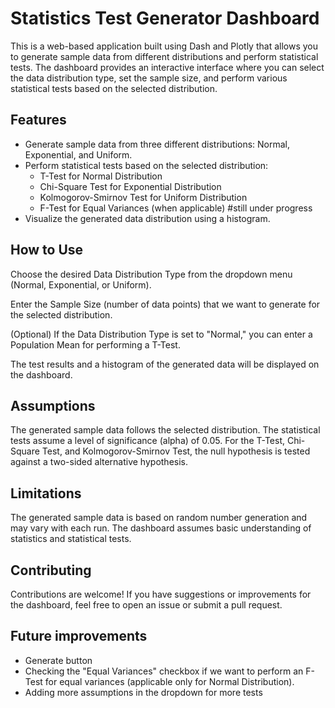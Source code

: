 # Statistics Test Generator Dashboard

This is a web-based application built using Dash and Plotly that allows you to generate sample data from different distributions and perform statistical tests. The dashboard provides an interactive interface where you can select the data distribution type, set the sample size, and perform various statistical tests based on the selected distribution.

## Features

- Generate sample data from three different distributions: Normal, Exponential, and Uniform.
- Perform statistical tests based on the selected distribution:
  - T-Test for Normal Distribution
  - Chi-Square Test for Exponential Distribution
  - Kolmogorov-Smirnov Test for Uniform Distribution
  - F-Test for Equal Variances (when applicable)  #still under progress
- Visualize the generated data distribution using a histogram.

## How to Use
Choose the desired Data Distribution Type from the dropdown menu (Normal, Exponential, or Uniform).

Enter the Sample Size (number of data points) that we want to generate for the selected distribution.

(Optional) If the Data Distribution Type is set to "Normal," you can enter a Population Mean for performing a T-Test.

The test results and a histogram of the generated data will be displayed on the dashboard.

## Assumptions
The generated sample data follows the selected distribution.
The statistical tests assume a level of significance (alpha) of 0.05.
For the T-Test, Chi-Square Test, and Kolmogorov-Smirnov Test, the null hypothesis is tested against a two-sided alternative hypothesis.

## Limitations
The generated sample data is based on random number generation and may vary with each run.
The dashboard assumes basic understanding of statistics and statistical tests.

## Contributing
Contributions are welcome! If you have suggestions or improvements for the dashboard, feel free to open an issue or submit a pull request.

## Future improvements

- Generate button
- Checking the "Equal Variances" checkbox if we want to perform an F-Test for equal variances (applicable only for Normal Distribution).
- Adding more assumptions in the dropdown for more tests
